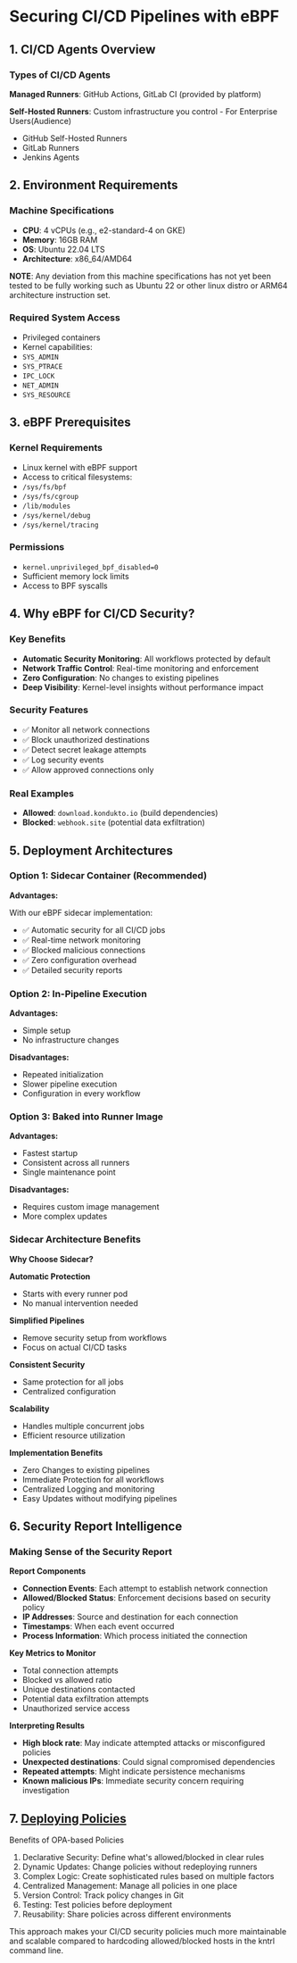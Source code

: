 # Securing CI/CD Pipelines with eBPF

## 1. CI/CD Agents Overview

### Types of CI/CD Agents

**Managed Runners**: GitHub Actions, GitLab CI (provided by platform)

**Self-Hosted Runners**: Custom infrastructure you control - For Enterprise Users(Audience)
 - GitHub Self-Hosted Runners
 - GitLab Runners
 - Jenkins Agents

## 2. Environment Requirements

### Machine Specifications

- **CPU**: 4 vCPUs (e.g., e2-standard-4 on GKE)
- **Memory**: 16GB RAM
- **OS**: Ubuntu 22.04 LTS
- **Architecture**: x86_64/AMD64

**NOTE**: Any deviation from this machine specifications has not yet been tested to be fully working such as Ubuntu 22 or other linux distro or ARM64 architecture instruction set.

### Required System Access

- Privileged containers
- Kernel capabilities:
 - `SYS_ADMIN`
 - `SYS_PTRACE`
 - `IPC_LOCK`
 - `NET_ADMIN`
 - `SYS_RESOURCE`

## 3. eBPF Prerequisites

### Kernel Requirements

- Linux kernel with eBPF support
- Access to critical filesystems:
 - `/sys/fs/bpf`
 - `/sys/fs/cgroup`
 - `/lib/modules`
 - `/sys/kernel/debug`
 - `/sys/kernel/tracing`

### Permissions

- `kernel.unprivileged_bpf_disabled=0`
- Sufficient memory lock limits
- Access to BPF syscalls

## 4. Why eBPF for CI/CD Security?

### Key Benefits

- **Automatic Security Monitoring**: All workflows protected by default
- **Network Traffic Control**: Real-time monitoring and enforcement
- **Zero Configuration**: No changes to existing pipelines
- **Deep Visibility**: Kernel-level insights without performance impact

### Security Features

- ✅ Monitor all network connections
- ✅ Block unauthorized destinations
- ✅ Detect secret leakage attempts
- ✅ Log security events
- ✅ Allow approved connections only

### Real Examples

- **Allowed**: `download.kondukto.io` (build dependencies)
- **Blocked**: `webhook.site` (potential data exfiltration)

## 5. Deployment Architectures

### Option 1: Sidecar Container (Recommended)

**Advantages:**

With our eBPF sidecar implementation:

- ✅ Automatic security for all CI/CD jobs
- ✅ Real-time network monitoring
- ✅ Blocked malicious connections
- ✅ Zero configuration overhead
- ✅ Detailed security reports

### Option 2: In-Pipeline Execution

**Advantages:**

- Simple setup
- No infrastructure changes

**Disadvantages:**

- Repeated initialization
- Slower pipeline execution
- Configuration in every workflow

### Option 3: Baked into Runner Image

**Advantages:**

- Fastest startup
- Consistent across all runners
- Single maintenance point

**Disadvantages:**

- Requires custom image management
- More complex updates

### Sidecar Architecture Benefits

**Why Choose Sidecar?**

**Automatic Protection**
- Starts with every runner pod
- No manual intervention needed

**Simplified Pipelines**
- Remove security setup from workflows
- Focus on actual CI/CD tasks

**Consistent Security**
- Same protection for all jobs
- Centralized configuration

**Scalability**
- Handles multiple concurrent jobs
- Efficient resource utilization

**Implementation Benefits**
- Zero Changes to existing pipelines
- Immediate Protection for all workflows
- Centralized Logging and monitoring
- Easy Updates without modifying pipelines

## 6. Security Report Intelligence

### Making Sense of the Security Report

**Report Components**

- **Connection Events**: Each attempt to establish network connection
- **Allowed/Blocked Status**: Enforcement decisions based on security policy
- **IP Addresses**: Source and destination for each connection
- **Timestamps**: When each event occurred
- **Process Information**: Which process initiated the connection

**Key Metrics to Monitor**

- Total connection attempts
- Blocked vs allowed ratio
- Unique destinations contacted
- Potential data exfiltration attempts
- Unauthorized service access

**Interpreting Results**

- **High block rate**: May indicate attempted attacks or misconfigured policies
- **Unexpected destinations**: Could signal compromised dependencies
- **Repeated attempts**: Might indicate persistence mechanisms
- **Known malicious IPs**: Immediate security concern requiring investigation

## 7. [Deploying Policies](./opa-policies/policy-deployment.md)

Benefits of OPA-based Policies

1. Declarative Security: Define what's allowed/blocked in clear rules
2. Dynamic Updates: Change policies without redeploying runners
3. Complex Logic: Create sophisticated rules based on multiple factors
4. Centralized Management: Manage all policies in one place
5. Version Control: Track policy changes in Git
6. Testing: Test policies before deployment
7. Reusability: Share policies across different environments

This approach makes your CI/CD security policies much more maintainable and scalable compared to hardcoding allowed/blocked hosts in the kntrl command line.
